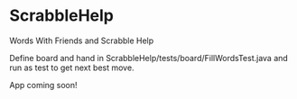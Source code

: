 # ScrabbleHelp
Words With Friends and Scrabble Help

Define board and hand in ScrabbleHelp/tests/board/FillWordsTest.java and run as test to get next best move.

App coming soon!
